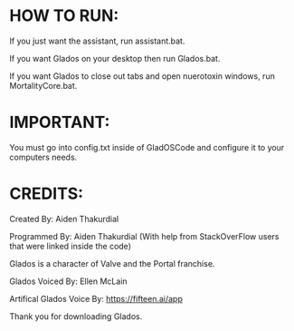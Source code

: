 # HOW TO RUN:

If you just want the assistant, run assistant.bat. 

If you want Glados on your desktop then run Glados.bat.

If you want Glados to close out tabs and open nuerotoxin windows, run MortalityCore.bat.


# IMPORTANT:

You must go into config.txt inside of GladOSCode and configure it to your computers needs.



# CREDITS:
Created By: Aiden Thakurdial

Programmed By: Aiden Thakurdial
(With help from StackOverFlow users that were linked inside the code)

Glados is a character of Valve and the Portal franchise.

Glados Voiced By: Ellen McLain

Artifical Glados Voice By: https://fifteen.ai/app


Thank you for downloading Glados.

